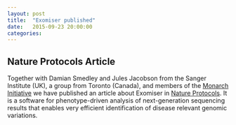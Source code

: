 ```yaml
---
layout: post
title:  "Exomiser published"
date:   2015-09-23 20:00:00
categories: 
---
```


## Nature Protocols Article

Together with Damian Smedley and Jules Jacobson from the Sanger Institute (UK), a group from Toronto (Canada), and members  of the [Monarch Initiative](https://monarchinitiative.org/)
we have published an article about Exomiser in [Nature Protocols](http://www.nature.com/nprot/journal/v10/n12/full/nprot.2015.124.html). It is a software for phenotype-driven analysis of next-generation sequencing results that enables very efficient identification of disease relevant genomic variations.